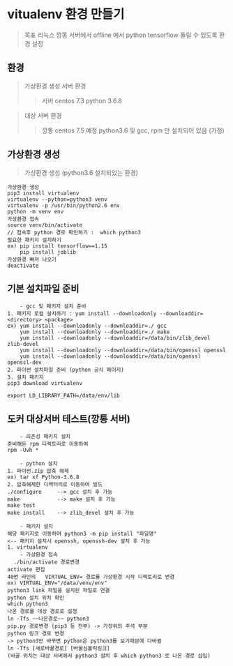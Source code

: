 # vitualenv 환경 만들기 
> 목표 리눅스 깡똥 서버에서 offline 에서
> python tensorflow 돌릴 수 있도록 환경 설정

## 환경 
> 가상환경 생성 서버 환경 
>> 서버 centos 7.3
>> python 3.6.8

> 대상 서버 환경
>> 깡통 centos 7.5 예정
>> python3.6 및 gcc, rpm 만 설치되어 있음 (가정)

## 가상환경 생성
> 가상환경 생성 (python3.6 설치되있는 환경)
```
가상환경 생성
pip3 install virtualenv
virtualenv --python=python3 venv
virtualenv -p /usr/bin/python2.6 env
python -m venv env
가상환경 접속 
source venv/bin/activate
// 접속후 python 경로 확인하기 :  which python3
필요한 패키지 설치하기
ex) pip install tensorflow==1.15
    pip install joblib
가상환경 빠져 나오기
deactivate
```

## 기본 설치파일 준비
```
    - gcc 및 패키지 설치 준비 
1. 패키지 로컬 설치하기 : yum install --downloadonly --downloaddir=<directory> <package>
ex) yum install --downloadonly --downloaddir=./ gcc
    yum install --downloadonly --downloaddir=./ make
    yum install --downloadonly --downloaddir=/data/bin/zlib_devel zlib-devel
    yum install --downloadonly --downloaddir=/data/bin/openssl openssl
    yum install --downloadonly --downloaddir=/data/bin/openssl openssl-dev
2. 파이썬 설치파일 준비 (python 공식 페이지)
3. 설치 패키지
pip3 download virtualenv

export LD_LIBRARY_PATH=/data/env/lib
```

## 도커 대상서버 테스트(깡통 서버)
```
    - 의존성 패키지 설치
준비해둔 rpm 디렉토리로 이동하여 
rpm -Uvh *

    - python 설치
1. 파이썬.zip 압축 해제 
ex) tar xf Python-3.6.8
2. 압축해제한 디렉터리로 이동하여 빌드
./configure     --> gcc 설치 후 가능
make            --> make 설치 후 가능
make test
make install    --> zlib_devel 설치 후 가능

    - 패키지 설치
해당 패키지로 이동하여 python3 -m pip install "파일명"
<-- 패키지 설치시 openssh, openssh-dev 설치 후 가능
1. virtualenv  
    - 가상환경 접속
  ./bin/activate 경로변경
activate 편집
40번 라인의   VIRTUAL_ENV= 경로를 가상환경 시작 디렉토리로 변경
ex) VIRTUAL_ENV="/data/venv/env"
python3 link 파일을 설치된 파일로 연결
python 설치 위치 확인
which python3 
나온 경로를 대상 경로로 설정
ln -Tfs ~~나온경로~~ python3 
pip.py 경로변경 (pip3 등 전부) -> 가장위의 주석 부분 
python 링크 경로 변경  
-> python3만 바꾸면 python은 python3를 보기때문에 다바뀜
ln -Tfs [새로바꿀경로] [바꿀심볼릭링크]
(바꿀 위치는 대상 서버에서 python3 설치 후 which python3 로 나온 경로 삽입)
```